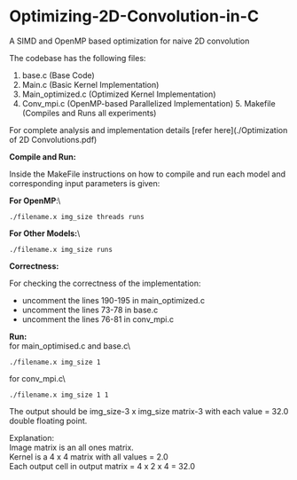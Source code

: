 # Optimizing-2D-Convolution-in-C
A SIMD and OpenMP based optimization for naive 2D convolution

The codebase has the following files:
1. base.c (Base Code)
2. Main.c (Basic Kernel Implementation)
3. Main_optimized.c (Optimized Kernel Implementation)
4. Conv_mpi.c (OpenMP-based Parallelized Implementation) 5. Makefile (Compiles and Runs all experiments)

For complete analysis and implementation details [refer here](./Optimization of 2D Convolutions.pdf)

**Compile and Run:**

Inside the MakeFile instructions on how to compile and run each model and corresponding input parameters is given:

**For OpenMP**:\
```
./filename.x img_size threads runs
```

**For Other Models:**\
```
./filename.x img_size runs
```

**Correctness:**

For checking the correctness of the implementation:

- uncomment the lines 190-195 in main_optimized.c
- uncomment the lines 73-78 in base.c
- uncomment the lines 76-81 in conv_mpi.c

**Run:**\
for main_optimised.c and base.c\
```
./filename.x img_size 1 
```
for conv_mpi.c\
```
./filename.x img_size 1 1 
```


The output should be img_size-3 x img_size matrix-3 with each value = 32.0 double floating point.


Explanation:\
Image matrix is an all ones matrix.\
Kernel is a 4 x 4 matrix with all values = 2.0\
Each output cell in output matrix = 4 x 2 x 4 = 32.0
